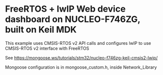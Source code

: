# FreeRTOS + lwIP Web device dashboard on NUCLEO-F746ZG, built on Keil MDK

This example uses CMSIS-RTOS v2 API calls and configures lwIP to use CMSIS-RTOS v2 interface with FreeRTOS

See https://mongoose.ws/tutorials/stm32/nucleo-f746zg-keil-cmsis2-lwip/

Mongoose configuration is in mongoose_custom.h, inside Network_Library

